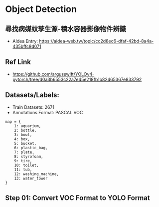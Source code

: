 # Object Detection
## 尋找病媒蚊孳生源-積水容器影像物件辨識
* AIdea Entry: https://aidea-web.tw/topic/cc2d8ec6-dfaf-42bd-8a4a-435bffc8d071

## Ref Link
* https://github.com/argusswift/YOLOv4-pytorch/tree/d0a3b6553c22a7e45e218fb1b82465367e833792

## Datasets/Labels:
* Train Datasets: 2671
* Annotations Format: PASCAL VOC

```
map = {
    1: aquarium,
    2: bottle,
    3: bowl,
    4: box,
    5: bucket,
    6: plastic_bag,
    7: plate,
    8: styrofoam,
    9: tire,
    10: toilet,
    11: tub,
    12: washing_machine,
    13: water_tower
}
```
## Step 01: Convert VOC Format to YOLO Format